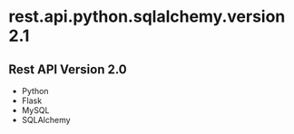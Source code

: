 # rest.api.python.sqlalchemy.version2.1


## Rest API Version 2.0

- Python
- Flask
- MySQL
- SQLAlchemy


